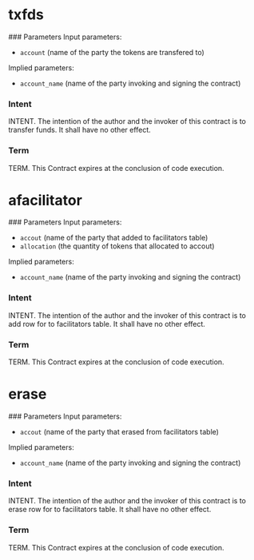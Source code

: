 <h1 class="contract">
   txfds
</h1>
### Parameters
Input parameters:

* `account` (name of the party the tokens are transfered to)

Implied parameters: 

* `account_name` (name of the party invoking and signing the contract)

### Intent
INTENT. The intention of the author and the invoker of this contract is to transfer funds. It shall have no other effect.

### Term
TERM. This Contract expires at the conclusion of code execution.

<h1 class="contract">
   afacilitator
</h1>
### Parameters
Input parameters:

* `accout` (name of the party that added to facilitators table)
* `allocation` (the quantity of tokens that allocated to accout)

Implied parameters: 

* `account_name` (name of the party invoking and signing the contract)

### Intent
INTENT. The intention of the author and the invoker of this contract is to add row for to facilitators table. It shall have no other effect.

### Term
TERM. This Contract expires at the conclusion of code execution.

<h1 class="contract">
   erase
</h1>
### Parameters
Input parameters:

* `accout` (name of the party that erased from facilitators table)

Implied parameters: 

* `account_name` (name of the party invoking and signing the contract)

### Intent
INTENT. The intention of the author and the invoker of this contract is to erase row for to facilitators table. It shall have no other effect.

### Term
TERM. This Contract expires at the conclusion of code execution.